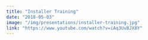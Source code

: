 ```yaml
---
title: "Installer Training"
date: "2018-05-03"
image: "/img/presentations/installer-training.jpg"
link: "https://www.youtube.com/watch?v=iAq3UvBJX8Y"
---
```

